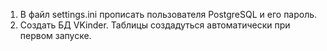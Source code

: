 1. В файл settings.ini прописать пользователя PostgreSQL и его пароль.
2. Создать БД VKinder. Таблицы создадуться автоматически при первом запуске.